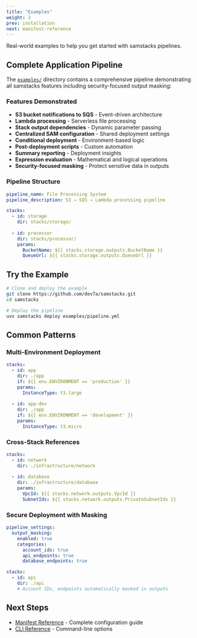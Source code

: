 ```yaml
---
title: "Examples"
weight: 3
prev: installation
next: manifest-reference
---
```


Real-world examples to help you get started with samstacks pipelines.

## Complete Application Pipeline

The [`examples/`](https://github.com/dev7a/samstacks/tree/main/examples) directory contains a comprehensive pipeline demonstrating all samstacks features including security-focused output masking:

### Features Demonstrated

- **S3 bucket notifications to SQS** - Event-driven architecture
- **Lambda processing** - Serverless file processing  
- **Stack output dependencies** - Dynamic parameter passing
- **Centralized SAM configuration** - Shared deployment settings
- **Conditional deployment** - Environment-based logic
- **Post-deployment scripts** - Custom automation
- **Summary reporting** - Deployment insights
- **Expression evaluation** - Mathematical and logical operations
- **Security-focused masking** - Protect sensitive data in outputs

### Pipeline Structure

```yaml {filename="examples/pipeline.yml"}
pipeline_name: File Processing System
pipeline_description: S3 → SQS → Lambda processing pipeline

stacks:
  - id: storage
    dir: stacks/storage/
    
  - id: processor  
    dir: stacks/processor/
    params:
      BucketName: ${{ stacks.storage.outputs.BucketName }}
      QueueUrl: ${{ stacks.storage.outputs.QueueUrl }}
```

## Try the Example

```bash
# Clone and deploy the example
git clone https://github.com/dev7a/samstacks.git
cd samstacks

# Deploy the pipeline
uvx samstacks deploy examples/pipeline.yml
```

## Common Patterns

### Multi-Environment Deployment

```yaml {filename="multi-env.yml"}
stacks:
  - id: app
    dir: ./app
    if: ${{ env.ENVIRONMENT == 'production' }}
    params:
      InstanceType: t3.large
      
  - id: app-dev
    dir: ./app  
    if: ${{ env.ENVIRONMENT == 'development' }}
    params:
      InstanceType: t3.micro
```

### Cross-Stack References

```yaml {filename="cross-stack.yml"}
stacks:
  - id: network
    dir: ./infrastructure/network
    
  - id: database
    dir: ./infrastructure/database
    params:
      VpcId: ${{ stacks.network.outputs.VpcId }}
      SubnetIds: ${{ stacks.network.outputs.PrivateSubnetIds }}
```

### Secure Deployment with Masking

```yaml {filename="secure-pipeline.yml"}
pipeline_settings:
  output_masking:
    enabled: true
    categories:
      account_ids: true
      api_endpoints: true
      database_endpoints: true

stacks:
  - id: api
    dir: ./api
    # Account IDs, endpoints automatically masked in outputs
```

## Next Steps

- [Manifest Reference](../manifest-reference) - Complete configuration guide
- [CLI Reference](../cli) - Command-line options
